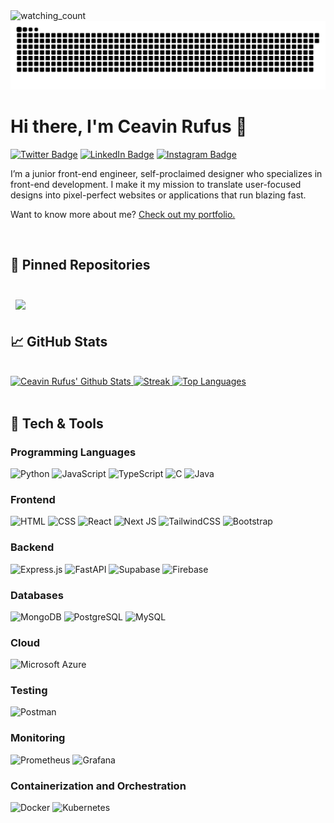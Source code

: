 <img src="https://komarev.com/ghpvc/?username=ceavinrufus&color=brightgreen" alt="watching_count" />

<picture>
  <source media="(prefers-color-scheme: dark)" srcset="https://raw.githubusercontent.com/ceavinrufus/ceavinrufus/output/github-contribution-grid-snake-dark.svg">
  <source media="(prefers-color-scheme: light)" srcset="https://raw.githubusercontent.com/ceavinrufus/ceavinrufus/output/github-contribution-grid-snake.svg">
  <img alt="github contribution grid snake animation" src="https://raw.githubusercontent.com/ceavinrufus/ceavinrufus/output/github-contribution-grid-snake.svg">
</picture>

# Hi there, I'm Ceavin Rufus 👋

<!--
**ceavinrufus/ceavinrufus** is a ✨ _special_ ✨ repository because its `README.md` (this file) appears on your GitHub profile.
 
Here are some ideas to get you started:

- 🔭 I’m currently working on ...
- 🌱 I’m currently learning ...
- 👯 I’m looking to collaborate on ...
- 🤔 I’m looking for help with ...
- 💬 Ask me about ...
- 📫 How to reach me: ...
- 😄 Pronouns: ...
- ⚡ Fun fact: ...
-->
<!--
[![Ceavin Rufus's GitHub Banner](./assets/GitHubHeader.png)](https://ceavinrufus.netlify.app)
-->
[![Twitter Badge](https://img.shields.io/badge/Twitter-1DA1F2?style=for-the-badge&logo=twitter&logoColor=white)](https://twitter.com/ceavinrufus)
[![LinkedIn Badge](https://img.shields.io/badge/LinkedIn-0077B5?style=for-the-badge&logo=linkedin&logoColor=white)](https://www.linkedin.com/in/ceavinrufus/)
[![Instagram Badge](https://img.shields.io/badge/Instagram-E4405F?style=for-the-badge&logo=instagram&logoColor=white)](https://www.instagram.com/ceavinrufus/)

I’m a junior front-end engineer, self-proclaimed designer who specializes in front-end development. I make it my mission to translate user-focused designs into pixel-perfect websites or applications that run blazing fast.

Want to know more about me? [Check out my portfolio.](https://ceavinrufus.netlify.app/)
<!--
## 📝 Latest Blog Posts
-->
<br>

<!-- BLOG-POST-LIST:START
- [How To Create an Animated Loading Spinner with Tailwind CSS](https://braydoncoyer.dev/blog/how-to-create-an-animated-loading-spinner-with-tailwind-css)
- [Do Interview Kickstart Courses Live Up to the Cost?](https://braydoncoyer.dev/blog/do-interview-kickstart-courses-live-up-to-the-cost)
- [5 Basic Tips for Angular Unit Testing](https://braydoncoyer.dev/blog/5-basic-tips-for-angular-unit-testing)
- [Learn How to Click a Button when Angular Unit Testing](https://braydoncoyer.dev/blog/learn-how-to-click-a-button-when-angular-unit-testing)
- [Enable Autocomplete for Tailwind CSS in VSCode](https://braydoncoyer.dev/blog/enable-autocomplete-for-tailwind-css-in-vscode)
BLOG-POST-LIST:END -->

## 📌 Pinned Repositories

<br>

<!--
<a href="https://github.com/ceavinrufus/movie-hub">
  <img align="center" style="margin:0.5rem" src="https://github-readme-stats.vercel.app/api/pin/?username=ceavinrufus&repo=movie-hub&title_color=0891b2&text_color=ffffff&icon_color=0891b2&bg_color=1c1917" />
</a>
-->
<a href="https://github.com/ceavinrufus/tubes-microservices-tst">
  <img align="center" style="margin:0.5rem" src="https://github-readme-stats.vercel.app/api/pin/?username=ceavinrufus&repo=tubes-microservices-tst&title_color=0891b2&text_color=ffffff&icon_color=0891b2&bg_color=1c1917" />
</a>



## &#x1f4c8; GitHub Stats

<br>
<a href="http://www.github.com/ceavinrufus">
  <img src="https://github-readme-stats.vercel.app/api?username=ceavinrufus&show_icons=true&hide=&include_all_commits=true&title_color=0891b2&text_color=ffffff&icon_color=0891b2&bg_color=1c1917" alt="Ceavin Rufus' Github Stats" />
</a>
<a href="http://www.github.com/ceavinrufus">
  <img src="https://github-readme-streak-stats.herokuapp.com/?user=ceavinrufus&stroke=ffffff&background=1c1917&ring=0891b2&fire=0891b2&currStreakNum=ffffff&currStreakLabel=0891b2&sideNums=ffffff&sideLabels=ffffff&dates=ffffff" alt="Streak" />
</a>
<a href="https://github.com/ceavinrufus" align="left">
  <img src="https://github-readme-stats.vercel.app/api/top-langs/?username=ceavinrufus&langs_count=10&title_color=0891b2&text_color=ffffff&icon_color=0891b2&bg_color=1c1917&locale=en&layout=compact" alt="Top Languages" />
</a>


<br>
<br>


## 💼 Tech & Tools
### Programming Languages
![Python](https://img.shields.io/badge/Python-3776AB?style=for-the-badge&logo=python&logoColor=white)
![JavaScript](https://img.shields.io/badge/JavaScript-F7DF1E?style=for-the-badge&logo=javascript&logoColor=black)
![TypeScript](https://img.shields.io/badge/TypeScript-007ACC?style=for-the-badge&logo=typescript&logoColor=white)
![C](https://img.shields.io/badge/C-00599C?style=for-the-badge&logo=c&logoColor=white)
![Java](https://img.shields.io/badge/java-%23ED8B00.svg?style=for-the-badge&logo=openjdk&logoColor=white)

### Frontend
![HTML](https://img.shields.io/badge/HTML-DD4B25?style=for-the-badge&logo=html5&logoColor=white)
![CSS](https://img.shields.io/badge/CSS-254BDD?&style=for-the-badge&logo=css3&logoColor=white)
![React](https://img.shields.io/badge/React-20232A?style=for-the-badge&logo=react&logoColor=61DAFB)
![Next JS](https://img.shields.io/badge/Next-black?style=for-the-badge&logo=next.js&logoColor=white)
![TailwindCSS](https://img.shields.io/badge/tailwindcss-%2338B2AC.svg?style=for-the-badge&logo=tailwind-css&logoColor=white)
![Bootstrap](https://img.shields.io/badge/bootstrap-%238511FA.svg?style=for-the-badge&logo=bootstrap&logoColor=white)

### Backend
![Express.js](https://img.shields.io/badge/express.js-%23404d59.svg?style=for-the-badge&logo=express&logoColor=%2361DAFB)
![FastAPI](https://img.shields.io/badge/FastAPI-005571?style=for-the-badge&logo=fastapi)
![Supabase](https://img.shields.io/badge/Supabase-3ECF8E?style=for-the-badge&logo=supabase&logoColor=white)
![Firebase](https://img.shields.io/badge/Firebase-039BE5?style=for-the-badge&logo=Firebase&logoColor=white)

### Databases
![MongoDB](https://img.shields.io/badge/MongoDB-4EA94B?style=for-the-badge&logo=mongodb&logoColor=white)
![PostgreSQL](https://img.shields.io/badge/PostgreSQL-316192?style=for-the-badge&logo=postgresql&logoColor=white)
![MySQL](https://img.shields.io/badge/MySQL-00000F?style=for-the-badge&logo=mysql&logoColor=white)

### Cloud
![Microsoft Azure](https://img.shields.io/badge/Microsoft_Azure-0089D6?style=for-the-badge&logo=microsoft-azure&logoColor=white)

### Testing
![Postman](https://img.shields.io/badge/Postman-FF6C37?style=for-the-badge&logo=postman&logoColor=white)

### Monitoring
![Prometheus](https://img.shields.io/badge/Prometheus-E6522C?style=for-the-badge&logo=Prometheus&logoColor=white)
![Grafana](https://img.shields.io/badge/grafana-%23F46800.svg?style=for-the-badge&logo=grafana&logoColor=white)

### Containerization and Orchestration
![Docker](https://img.shields.io/badge/docker-%230db7ed.svg?style=for-the-badge&logo=docker&logoColor=white)
![Kubernetes](https://img.shields.io/badge/kubernetes-%23326ce5.svg?style=for-the-badge&logo=kubernetes&logoColor=white)

<!-- <details> -->
<!-- <summary>More Skills</summary> -->
<!-- <br> -->

<!-- <br> -->

<!-- </details> -->

<br>
